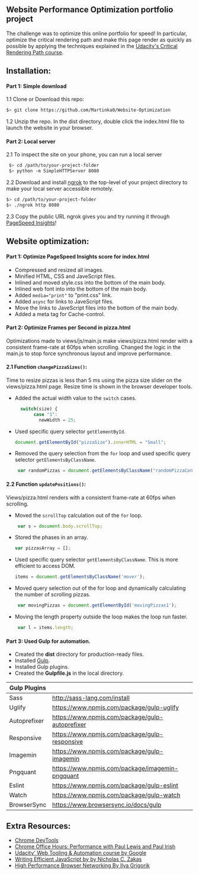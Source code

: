 
## Website Performance Optimization portfolio project
The challenge was to optimize this online portfolio for speed! In particular, optimize the critical rendering path and make this page render as quickly as possible by applying the techniques explained in the [Udacity's Critical Rendering Path course](https://www.udacity.com/course/ud884).

## Installation:

#### Part 1: Simple download
1.1 Clone or Download this repo:
```bash
$> git clone https://github.com/Martinka0/Website-Optimization
```
1.2 Unzip the repo. In the dist directory, double click the index.html file to launch the website in your browser.

#### Part 2: Local server 
2.1 To inspect the site on your phone, you can run a local server
 ```bash
  $> cd /path/to/your-project-folder
  $> python -m SimpleHTTPServer 8080
  ```
2.2 Download and install [ngrok](https://ngrok.com/) to the top-level of your project directory to make your local server accessible remotely.

  ``` bash
  $> cd /path/to/your-project-folder
  $> ./ngrok http 8080
  ```

2.3 Copy the public URL ngrok gives you and try running it through [PageSpeed Insights](https://developers.google.com/speed/pagespeed/)! 


## Website optimization:
#### Part 1: Optimize PageSpeed Insights score for index.html

* Compressed and resized all images.
* Minified HTML, CSS and JaveScript files.
* Inlined and moved style.css into the bottom of the main body.
* Inlined web font into into the bottom of the main body.
* Added `media="print"` to "print.css" link. 
* Added `async` for links to JaveScript files. 
* Move the links to JaveScript files into the bottom of the main body.
* Added a meta tag for Cache-control.



#### Part 2: Optimize Frames per Second in pizza.html
Optimizations made to views/js/main.js make views/pizza.html render with a consistent frame-rate at 60fps when scrolling.
Changed the logic in the main.js to stop force synchronous layout and improve performance.

#### 2.1 Function `changePizzaSizes()`:
Time to resize pizzas is less than 5 ms using the pizza size slider on the views/pizza.html page. 
Resize time is shown in the browser developer tools.
   
 * Added the actual width value to the `switch` cases.
    
    ```javascript
      switch(size) {
           case "1":
             newWidth = 25;
    ```
 * Used specific query selector `getElementById`.
     
     ```javascript
     document.getElementById("pizzaSize").innerHTML = "Small";
      ```
* Removed the query selection from the `for` loop and used specific query selector `getElementsByClassName`.
    
    ```javascript
     var randomPizzas = document.getElementsByClassName("randomPizzaContainer");
     ```
     
 #### 2.2 Function `updatePositions()`:
  Views/pizza.html renders with a consistent frame-rate at 60fps when scrolling.
 *  Moved the `scrollTop` calculation out of the `for` loop.
     ```javascript
      var s = document.body.scrollTop;
     ```
 *  Stored the phases in an array. 
     ```javascript
     var pizzasArray = []; 
     ```
 * Used specific query selector `getElementsByClassName`.
       This is more efficient to access DOM.
     ```javascript
     items = document.getElementsByClassName('mover');
     ```    
 * Moved query selection out of the for loop and dynamically calculating the number of scrolling pizzas.
   ```javascript
    var movingPizzas = document.getElementById('movingPizzas1');
   ```
  * Moving the length property outside the loop makes the loop run faster. 
    ```javascript
     var l = items.length;
    ```
#### Part 3: Used Gulp for automation.
* Created the **dist** directory for production-ready files.
* Installed [Gulp](http://gulpjs.com/).
* Installed Gulp plugins.
* Created the **Gulpfile.js** in the local directory.

| Gulp Plugins |  |
| ------ | ------ |
| Sass | http://sass-lang.com/install |
| Uglify | https://www.npmjs.com/package/gulp-uglify |
| Autoprefixer | https://www.npmjs.com/package/gulp-autoprefixer |
| Responsive |https://www.npmjs.com/package/gulp-responsive |
| Imagemin |https://www.npmjs.com/package/gulp-imagemin |
| Pngquant | https://www.npmjs.com/package/imagemin-pngquant |
| Eslint | https://www.npmjs.com/package/gulp-eslint |
| Watch | https://www.npmjs.com/package/gulp-watch |
| BrowserSync |https://www.browsersync.io/docs/gulp |



## Extra Resources:
* [Chrome DevTools](https://developers.google.com/web/tools/chrome-devtools/?utm_source=dcc&utm_medium=redirect&utm_campaign=2016q3)
* [Chrome Office Hours: Performance with Paul Lewis and Paul Irish](https://www.youtube.com/watch?v=z0_jD8nO5Zw)
* [Udacity' Web Tooling & Automation course by  Google](https://www.udacity.com/course/web-tooling-automation--ud892)
* [Writing Efficient JavaScript by by Nicholas C. Zakas](http://archive.oreilly.com/pub/a/server-administration/excerpts/even-faster-websites/writing-efficient-javascript.html)
* [High Performance Browser Networking By Ilya Grigorik](https://hpbn.co/?utm_source=igvita&utm_medium=referral&utm_campaign=igvita-homepage)



